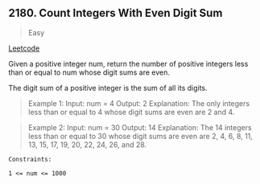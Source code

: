 ## 2180. Count Integers With Even Digit Sum


> Easy

[Leetcode](https://leetcode.com/problems/count-integers-with-even-digit-sum/description/)

Given a positive integer num, return the number of positive integers less than or equal to num whose digit sums are even.

The digit sum of a positive integer is the sum of all its digits.

 

> Example 1:
Input: num = 4
Output: 2
Explanation:
The only integers less than or equal to 4 whose digit sums are even are 2 and 4.    

> Example 2:
Input: num = 30
Output: 14
Explanation:
The 14 integers less than or equal to 30 whose digit sums are even are
2, 4, 6, 8, 11, 13, 15, 17, 19, 20, 22, 24, 26, and 28.
 
```
Constraints:

1 <= num <= 1000
```